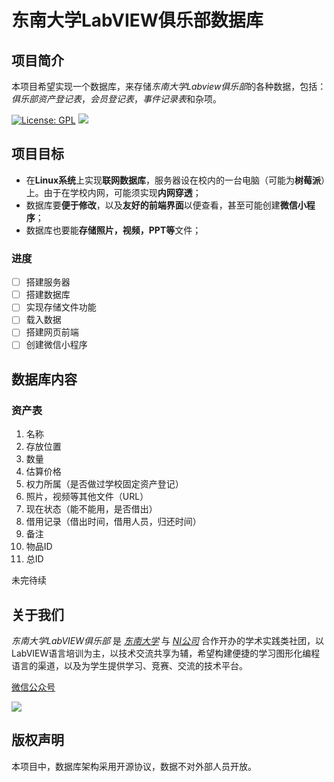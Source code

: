 #   东南大学LabVIEW俱乐部数据库

##  项目简介

本项目希望实现一个数据库，来存储*东南大学Labview俱乐部*的各种数据，包括：*俱乐部资产登记表*，*会员登记表*，*事件记录表*和杂项。

[![License: GPL](https://img.shields.io/github/license/seu-labview/Labview_Database.svg)](LICENSE)  ![](https://img.shields.io/github/stars/seu-labview/Labview_Database.svg?style=social)

##  项目目标

*   在**Linux系统**上实现**联网数据库**，服务器设在校内的一台电脑（可能为**树莓派**）上。由于在学校内网，可能须实现**内网穿透**；
*   数据库要**便于修改**，以及**友好的前端界面**以便查看，甚至可能创建**微信小程序**；
*   数据库也要能**存储照片，视频，PPT等**文件；

### 进度

- [ ] 搭建服务器
- [ ] 搭建数据库
- [ ] 实现存储文件功能
- [ ] 载入数据
- [ ] 搭建网页前端
- [ ] 创建微信小程序

##  数据库内容

### 资产表

1.  名称
2.  存放位置
3.  数量
4.  估算价格
5.  权力所属（是否做过学校固定资产登记）
6.  照片，视频等其他文件（URL）
7.  现在状态（能不能用，是否借出）
8.  借用记录（借出时间，借用人员，归还时间）
9.  备注
10. 物品ID
11. 总ID

未完待续

##  关于我们

*东南大学LabVIEW俱乐部* 是 *[东南大学](https://www.seu.edu.cn)* 与 *[NI公司](https://www.ni.com)* 合作开办的学术实践类社团，以LabVIEW语言培训为主，以技术交流共享为辅，希望构建便捷的学习图形化编程语言的渠道，以及为学生提供学习、竞赛、交流的技术平台。

[微信公众号](weixin://mp.weixin.qq.com/profile?src=3&timestamp=1556297158&ver=1&signature=Z-vXwgwAm0CKsD4JJIpr*U4JVo94HsVPifIkl3WxUzxTVN-H9o2vu7vSC5Y9FmPeUleZ-HnYAdTzPgR6hBbRqw==)

![](https://mp.weixin.qq.com/rr?timestamp=1556297163&src=3&ver=1&signature=rZBRsm39F9N8LlLIOqiVWrs57LEB7QhSdvMUnxWnXokl0pfNJllOWp1hpU0mIcrJvrmFpFYg*f2jRCC2dDO899g-O63wXpsA5Z91*ojwkU8=)

##  版权声明

本项目中，数据库架构采用开源协议，数据不对外部人员开放。
